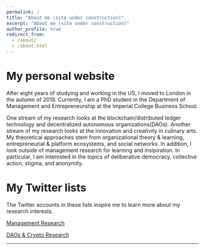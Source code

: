 ```yaml
---
permalink: /
title: "About me (site under construction)"
excerpt: "About me (site under construction)"
author_profile: true
redirect_from:
  - /about/
  - /about.html
---
```

My personal website
======
After eight years of studying and working in the US, I moved to London in the autumn of 2019. Currently, I am a PhD student in the Department of Management and Entrepreneurship at the Imperial College Business School.

One stream of my research looks at the blockchain/distributed ledger technology and decentralized autonomous organizations(DAOs). Another stream of my research looks at the innovation and creativity in culinary arts. My theoretical approaches stem from organizational theory & learning, entrepreneurial & platform ecosystems, and social networks. In addition, I look outside of management research for learning and insipiration. In particular, I am interested in the topics of deliberative democracy, collective action, stigma, and anonymity.

My Twitter lists
======
The Twitter accounts in these lists inspire me to learn more about my research interests.  

[Management Research](http://linxule.com/twitter1/)

[DAOs & Crypto Research](http://linxule.com/twitter2/)

------
